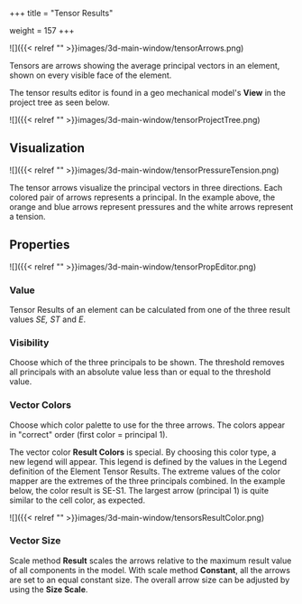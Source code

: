 +++
title = "Tensor Results"

weight = 157
+++

![]({{< relref "" >}}images/3d-main-window/tensorArrows.png)

Tensors are arrows showing the average principal vectors in an element, shown on every visible face of the element.

The tensor results editor is found in a geo mechanical model's **View** in the project tree as seen below.

![]({{< relref "" >}}images/3d-main-window/tensorProjectTree.png)

## Visualization

![]({{< relref "" >}}images/3d-main-window/tensorPressureTension.png)

The tensor arrows visualize the principal vectors in three directions. Each colored pair of arrows represents a principal.
In the example above, the orange and blue arrows represent pressures and the white arrows represent a tension. 

## Properties

![]({{< relref "" >}}images/3d-main-window/tensorPropEditor.png)

### Value
Tensor Results of an element can be calculated from one of the three result values *SE, ST* and *E*.

### Visibility
Choose which of the three principals to be shown. The threshold removes all principals with an absolute value less than or equal to the threshold value.

### Vector Colors
Choose which color palette to use for the three arrows. The colors appear in "correct" order (first color = principal 1). 

The vector color **Result Colors** is special. By choosing this color type, a new legend will appear. This legend is defined by the values in the Legend definition of the Element Tensor Results. The extreme values of the color mapper are the extremes of the three principals combined. In the example below, the color result is SE-S1. The largest arrow (principal 1) is quite similar to the cell color, as expected.

![]({{< relref "" >}}images/3d-main-window/tensorsResultColor.png)

### Vector Size
Scale method **Result** scales the arrows relative to the maximum result value of all components in the model. With scale method **Constant**, all the arrows are set to an equal constant size. The overall arrow size can be adjusted by using the **Size Scale**.

